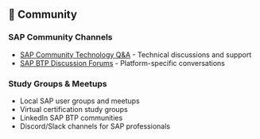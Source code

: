 ## 🤝 Community

### SAP Community Channels
- [SAP Community Technology Q&A](https://community.sap.com/t5/technology-q-a/qa-p/technology-questions) - Technical discussions and support
- [SAP BTP Discussion Forums](https://community.sap.com/topics/cloud-platform) - Platform-specific conversations


### Study Groups & Meetups
- Local SAP user groups and meetups
- Virtual certification study groups
- LinkedIn SAP BTP communities
- Discord/Slack channels for SAP professionals
